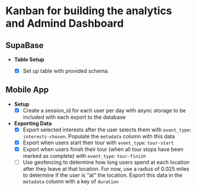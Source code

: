 # Kanban for building the analytics and Admind Dashboard


## SupaBase
- **Table Setup**
  - [X] Set up table with provided schema.


## Mobile App

- **Setup**
  - [x] Create a session_id for each user per day with async storage to be included with each export to the database
  
- **Exporting Data**
  - [x] Export selected interests after the user selects them with `event_type`: `interests-chosen`. Populate the `metadata` column with this data
  - [x] Export when users start their tour with `event_type`: `tour-start`
  - [x] Export when users finish their tour (when all tour stops have been marked as complete) with `event_type`: `tour-finish`
  - [ ] Use geofencing to determine how long users spend at each location after they leave at that location. For now, use a radius of 0.025 miles to determine if the user is "at" the location. Export this data in the `metadata` column with a key of `duration`
